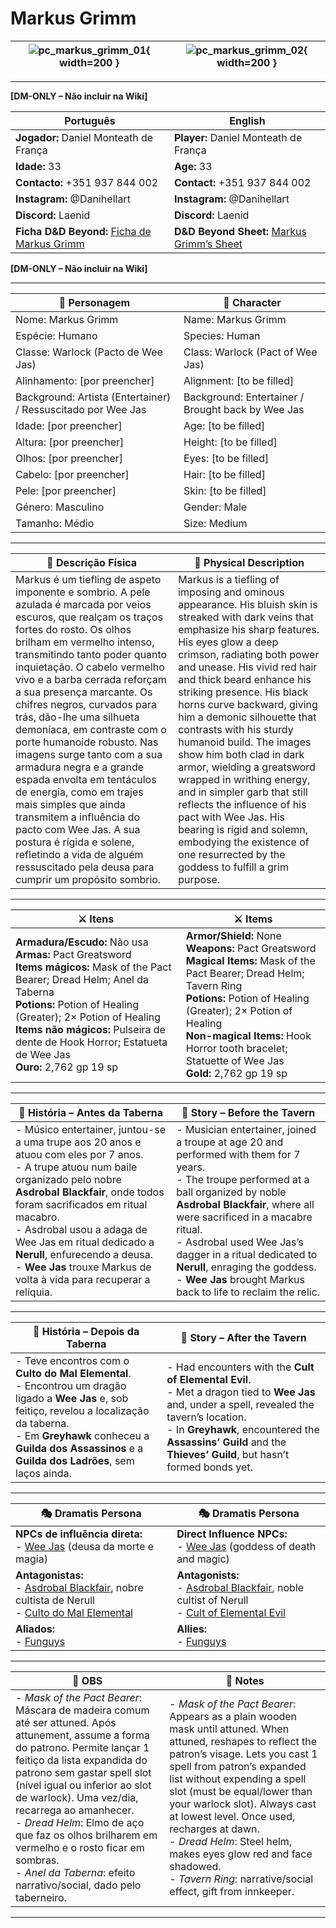# Markus Grimm

| ![pc_markus_grimm_01](assets/pc/pc_markus_grimm_01.jpg){ width=200 } | ![pc_markus_grimm_02](assets/pc/pc_markus_grimm_02.png){ width=200 } |
| -------------------------------------------------------------------- | -------------------------------------------------------------------- |

---

**[DM-ONLY – Não incluir na Wiki]**  

| Português                                                                    | English                                                |
| --------------------------------------------------------- | ---------------------------------------- |
| **Jogador:** Daniel Monteath de França                                      | **Player:**  Daniel Monteath de França                      |
| **Idade:** 33                                          | **Age:**   33                        |
| **Contacto:** +351 937 844 002                                    | **Contact:**  +351 937 844 002                   |
| **Instagram:** @Danihellart                                   | **Instagram:**  @Danihellart               |
| **Discord:** Laenid                                       | **Discord:**  Laenid                   |
| **Ficha D&D Beyond:** [Ficha de Markus Grimm](https://www.dndbeyond.com/characters/138364785)                     | **D&D Beyond Sheet:**  [Markus Grimm’s Sheet](https://www.dndbeyond.com/characters/138364785) |

**[DM-ONLY – Não incluir na Wiki]**  

---

| **🧙 Personagem**                                            | **🧙 Character**                                  |
| ------------------------------------------------------------ | ------------------------------------------------- |
| Nome: Markus Grimm                                           | Name:  Markus Grimm                               |
| Espécie:  Humano                                             | Species:  Human                                   |
| Classe:  Warlock (Pacto de Wee Jas)                          | Class:  Warlock (Pact of Wee Jas)                 |
| Alinhamento: [por preencher]                                 | Alignment: [to be filled]                         |
| Background: Artista (Entertainer) / Ressuscitado por Wee Jas | Background: Entertainer / Brought back by Wee Jas |
| Idade: [por preencher]                                       | Age: [to be filled]                               |
| Altura: [por preencher]                                      | Height: [to be filled]                            |
| Olhos: [por preencher]                                       | Eyes: [to be filled]                              |
| Cabelo: [por preencher]                                      | Hair: [to be filled]                              |
| Pele: [por preencher]                                        | Skin: [to be filled]                              |
| Género: Masculino                                            | Gender: Male                                      |
| Tamanho: Médio                                               | Size: Medium                                      |

---

| **📜 Descrição Física** | **📜 Physical Description** |
| ----------------------- | --------------------------- |
| Markus é um tiefling de aspeto imponente e sombrio. A pele azulada é marcada por veios escuros, que realçam os traços fortes do rosto. Os olhos brilham em vermelho intenso, transmitindo tanto poder quanto inquietação. O cabelo vermelho vivo e a barba cerrada reforçam a sua presença marcante. Os chifres negros, curvados para trás, dão-lhe uma silhueta demoníaca, em contraste com o porte humanoide robusto. Nas imagens surge tanto com a sua armadura negra e a grande espada envolta em tentáculos de energia, como em trajes mais simples que ainda transmitem a influência do pacto com Wee Jas. A sua postura é rígida e solene, refletindo a vida de alguém ressuscitado pela deusa para cumprir um propósito sombrio. | Markus is a tiefling of imposing and ominous appearance. His bluish skin is streaked with dark veins that emphasize his sharp features. His eyes glow a deep crimson, radiating both power and unease. His vivid red hair and thick beard enhance his striking presence. His black horns curve backward, giving him a demonic silhouette that contrasts with his sturdy humanoid build. The images show him both clad in dark armor, wielding a greatsword wrapped in writhing energy, and in simpler garb that still reflects the influence of his pact with Wee Jas. His bearing is rigid and solemn, embodying the existence of one resurrected by the goddess to fulfill a grim purpose. |

---

| **⚔️ Itens**             | **⚔️ Items**                         |
| ---------------------- | ------------------------------ |
| **Armadura/Escudo:** Não usa <br>**Armas:** Pact Greatsword <br>**Items mágicos:** Mask of the Pact Bearer; Dread Helm; Anel da Taberna <br>**Potions:** Potion of Healing (Greater); 2× Potion of Healing <br>**Items não mágicos:** Pulseira de dente de Hook Horror; Estatueta de Wee Jas <br>**Ouro:** 2,762 gp 19 sp | **Armor/Shield:** None <br>**Weapons:** Pact Greatsword <br>**Magical Items:** Mask of the Pact Bearer; Dread Helm; Tavern Ring <br>**Potions:** Potion of Healing (Greater); 2× Potion of Healing <br>**Non-magical Items:** Hook Horror tooth bracelet; Statuette of Wee Jas <br>**Gold:** 2,762 gp 19 sp |

---

| **📖 História – Antes da Taberna** | **📖 Story – Before the Tavern** |
| ---------------------------------- | -------------------------------- |
| - Músico entertainer, juntou-se a uma trupe aos 20 anos e atuou com eles por 7 anos.<br>- A trupe atuou num baile organizado pelo nobre **Asdrobal Blackfair**, onde todos foram sacrificados em ritual macabro.<br>- Asdrobal usou a adaga de Wee Jas em ritual dedicado a **Nerull**, enfurecendo a deusa.<br>- **Wee Jas** trouxe Markus de volta à vida para recuperar a relíquia. | - Musician entertainer, joined a troupe at age 20 and performed with them for 7 years.<br>- The troupe performed at a ball organized by noble **Asdrobal Blackfair**, where all were sacrificed in a macabre ritual.<br>- Asdrobal used Wee Jas’s dagger in a ritual dedicated to **Nerull**, enraging the goddess.<br>- **Wee Jas** brought Markus back to life to reclaim the relic. |

---

| **📖 História – Depois da Taberna** | **📖 Story – After the Tavern** |
| ----------------------------------- | -------------------------------- |
| - Teve encontros com o **Culto do Mal Elemental**.<br>- Encontrou um dragão ligado a **Wee Jas** e, sob feitiço, revelou a localização da taberna.<br>- Em **Greyhawk** conheceu a **Guilda dos Assassinos** e a **Guilda dos Ladrões**, sem laços ainda. | - Had encounters with the **Cult of Elemental Evil**.<br>- Met a dragon tied to **Wee Jas** and, under a spell, revealed the tavern’s location.<br>- In **Greyhawk**, encountered the **Assassins’ Guild** and the **Thieves’ Guild**, but hasn’t formed bonds yet. |

---

| **🎭 Dramatis Persona**                                                                                                                 | **🎭 Dramatis Persona**                                                                                                           |
| --------------------------------------------------------------------------------------------------------------------------------------- | --------------------------------------------------------------------------------------------------------------------------------- |
| **NPCs de influência direta:**  <br>- [Wee Jas](wee_jas.md) (deusa da morte e magia) | **Direct Influence NPCs:**  <br>- [Wee Jas](wee_jas.md) (goddess of death and magic) |
| **Antagonistas:**  <br>- [Asdrobal Blackfair](asdrobal_blackfair.md), nobre cultista de Nerull <br>- [Culto do Mal Elemental](docs/organizations/-/cults/cult_of_the_elemental_evil.md) | **Antagonists:**  <br>- [Asdrobal Blackfair](asdrobal_blackfair.md), noble cultist of Nerull <br>- [Cult of Elemental Evil](docs/organizations/-/cults/cult_of_the_elemental_evil.md) |
| **Aliados:**  <br>- [Funguys](funguys.md) | **Allies:**  <br>- [Funguys](funguys.md) |

---

| **🔮 OBS** | **🔮 Notes** |
| ---------- | ------------ |
| - *Mask of the Pact Bearer*: Máscara de madeira comum até ser attuned. Após attunement, assume a forma do patrono. Permite lançar 1 feitiço da lista expandida do patrono sem gastar spell slot (nível igual ou inferior ao slot de warlock). Uma vez/dia, recarrega ao amanhecer.<br>- *Dread Helm*: Elmo de aço que faz os olhos brilharem em vermelho e o rosto ficar em sombras.<br>- *Anel da Taberna*: efeito narrativo/social, dado pelo taberneiro. | - *Mask of the Pact Bearer*: Appears as a plain wooden mask until attuned. When attuned, reshapes to reflect the patron’s visage. Lets you cast 1 spell from patron’s expanded list without expending a spell slot (must be equal/lower than your warlock slot). Always cast at lowest level. Once used, recharges at dawn.<br>- *Dread Helm*: Steel helm, makes eyes glow red and face shadowed.<br>- *Tavern Ring*: narrative/social effect, gift from innkeeper. |

---
